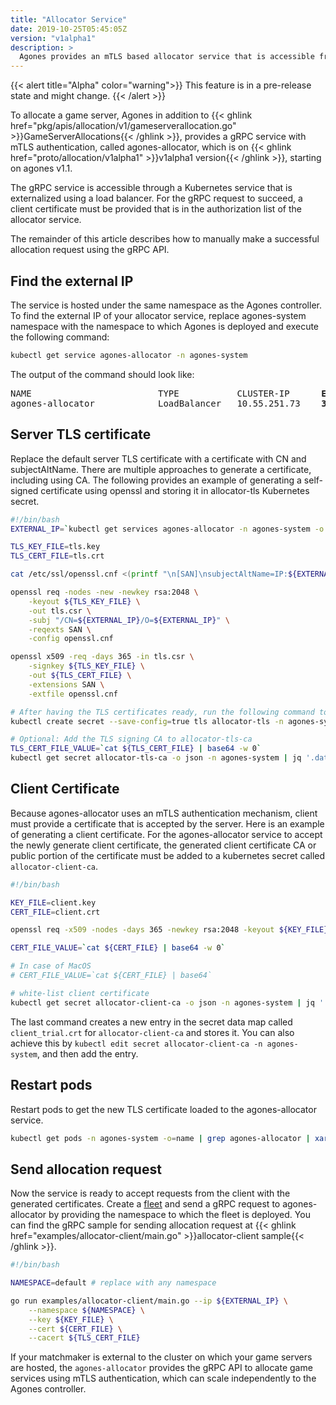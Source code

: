 ```yaml
---
title: "Allocator Service"
date: 2019-10-25T05:45:05Z
version: "v1alpha1"
description: >
  Agones provides an mTLS based allocator service that is accessible from outside the cluster using a load balancer. The service is deployed and scales independent to Agones controller.
---
```


{{< alert title="Alpha" color="warning">}}
This feature is in a pre-release state and might change.
{{< /alert >}}

To allocate a game server, Agones in addition to {{< ghlink href="pkg/apis/allocation/v1/gameserverallocation.go" >}}GameServerAllocations{{< /ghlink >}}, provides a gRPC service with mTLS authentication, called agones-allocator, which is on {{< ghlink href="proto/allocation/v1alpha1" >}}v1alpha1 version{{< /ghlink >}}, starting on agones v1.1.

The gRPC service is accessible through a Kubernetes service that is externalized using a load balancer. For the gRPC request to succeed, a client certificate must be provided that is in the authorization list of the allocator service.

The remainder of this article describes how to manually make a successful allocation request using the gRPC API.

## Find the external IP

The service is hosted under the same namespace as the Agones controller. To find the external IP of your allocator service, replace agones-system namespace with the namespace to which Agones is deployed and execute the following command:

```bash
kubectl get service agones-allocator -n agones-system
```

The output of the command should look like:

<pre>
NAME                        TYPE           CLUSTER-IP      <b>EXTERNAL-IP</b>     PORT(S)            AGE
agones-allocator            LoadBalancer   10.55.251.73    <b>34.82.195.204</b>   443:30250/TCP      7d22h
</pre>

## Server TLS certificate

Replace the default server TLS certificate with a certificate with CN and subjectAltName. There are multiple approaches to generate a certificate, including using CA. The following provides an example of generating a self-signed certificate using openssl and storing it in allocator-tls Kubernetes secret.

```bash
#!/bin/bash
EXTERNAL_IP=`kubectl get services agones-allocator -n agones-system -o jsonpath='{.status.loadBalancer.ingress[0].ip}'`

TLS_KEY_FILE=tls.key
TLS_CERT_FILE=tls.crt

cat /etc/ssl/openssl.cnf <(printf "\n[SAN]\nsubjectAltName=IP:${EXTERNAL_IP}") > openssl.cnf

openssl req -nodes -new -newkey rsa:2048 \
    -keyout ${TLS_KEY_FILE} \
    -out tls.csr \
    -subj "/CN=${EXTERNAL_IP}/O=${EXTERNAL_IP}" \
    -reqexts SAN \
    -config openssl.cnf

openssl x509 -req -days 365 -in tls.csr \
    -signkey ${TLS_KEY_FILE} \
    -out ${TLS_CERT_FILE} \
    -extensions SAN \
    -extfile openssl.cnf

# After having the TLS certificates ready, run the following command to store the certificate as a Kubernetes TLS secret.
kubectl create secret --save-config=true tls allocator-tls -n agones-system --key=${TLS_KEY_FILE} --cert=${TLS_CERT_FILE} --dry-run -o yaml | kubectl apply -f -

# Optional: Add the TLS signing CA to allocator-tls-ca
TLS_CERT_FILE_VALUE=`cat ${TLS_CERT_FILE} | base64 -w 0`
kubectl get secret allocator-tls-ca -o json -n agones-system | jq '.data["tls-ca.crt"]="'${TLS_CERT_FILE_VALUE}'"' | kubectl apply -f -
```

## Client Certificate

Because agones-allocator uses an mTLS authentication mechanism, client must provide a certificate that is accepted by the server. Here is an example of generating a client certificate. For the agones-allocator service to accept the newly generate client certificate, the generated client certificate CA or public portion of the certificate must be added to a kubernetes secret called `allocator-client-ca`.

```bash
#!/bin/bash

KEY_FILE=client.key
CERT_FILE=client.crt

openssl req -x509 -nodes -days 365 -newkey rsa:2048 -keyout ${KEY_FILE} -out ${CERT_FILE}

CERT_FILE_VALUE=`cat ${CERT_FILE} | base64 -w 0`

# In case of MacOS
# CERT_FILE_VALUE=`cat ${CERT_FILE} | base64`

# white-list client certificate
kubectl get secret allocator-client-ca -o json -n agones-system | jq '.data["client_trial.crt"]="'${CERT_FILE_VALUE}'"' | kubectl apply -f -
```

The last command creates a new entry in the secret data map called `client_trial.crt` for `allocator-client-ca` and stores it. You can also achieve this by `kubectl edit secret allocator-client-ca -n agones-system`, and then add the entry.

## Restart pods

Restart pods to get the new TLS certificate loaded to the agones-allocator service.

```bash
kubectl get pods -n agones-system -o=name | grep agones-allocator | xargs kubectl delete -n agones-system
```

## Send allocation request

Now the service is ready to accept requests from the client with the generated certificates. Create a [fleet](https://agones.dev/site/docs/getting-started/create-fleet/#1-create-a-fleet) and send a gRPC request to agones-allocator by providing the namespace to which the fleet is deployed. You can find the gRPC sample for sending allocation request at {{< ghlink href="examples/allocator-client/main.go" >}}allocator-client sample{{< /ghlink >}}.

```bash
#!/bin/bash

NAMESPACE=default # replace with any namespace

go run examples/allocator-client/main.go --ip ${EXTERNAL_IP} \
    --namespace ${NAMESPACE} \
    --key ${KEY_FILE} \
    --cert ${CERT_FILE} \
    --cacert ${TLS_CERT_FILE}
```

If your matchmaker is external to the cluster on which your game servers are hosted, the `agones-allocator` provides the gRPC API to allocate game services using mTLS authentication, which can scale independently to the Agones controller.